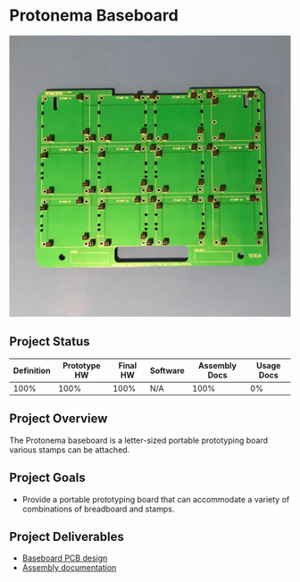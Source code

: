 # Protonema Baseboard
![Photo of a 1510A baseboard](./1510-8010/images/1510A.jpg)

## Project Status

Definition | Prototype HW | Final HW | Software | Assembly Docs | Usage Docs |
|-|-|-|-|-|-|
100% | 100% | 100% | N/A | 100% | 0% |

## Project Overview
The Protonema baseboard is a letter-sized portable prototyping board various stamps can be attached.

## Project Goals
* Provide a portable prototyping board that can accommodate a variety of combinations of breadboard and stamps.

## Project Deliverables
* [Baseboard PCB design](https://github.com/dslik/protonema/tree/main/baseboards/1510A/1510-0101/latest)
* [Assembly documentation](./1510-8010.pdf)